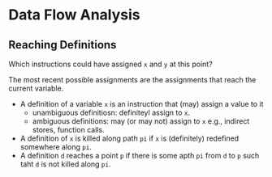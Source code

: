 # Data Flow Analysis

## Reaching Definitions

Which instructions could have assigned `x` and `y` at this point?

The most recent possible assignments are the assignments that reach the current
variable.

- A definition of a variable `x` is an instruction that (may) assign a value to
  it
  - unambiguous definitiosn: definiteyl assign to `x`.
  - ambiguous definitions: may (or may not) assign to `x` e.g., indirect stores,
    function calls.
- A definition of `x` is killed along path `pi` if `x` is (definitely) redefined
  somewhere along `pi`.
- A definition `d` reaches a point `p` if there is some apth `pi` from `d` to
  `p` such taht `d` is not killed along `pi`.




























